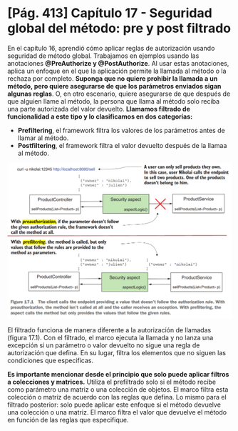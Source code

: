 # [Pág. 413] Capítulo 17 - Seguridad global del método: pre y post filtrado

En el capítulo 16, aprendió cómo aplicar reglas de autorización usando seguridad de método global. Trabajamos en
ejemplos usando las anotaciones **@PreAuthorize y @PostAuthorize**. Al usar estas anotaciones, aplica un enfoque en el
que la aplicación permite la llamada al método o la rechaza por completo. **Suponga que no quiere prohibir la llamada
a un método, pero quiere asegurarse de que los parámetros enviados sigan algunas reglas**. O, en otro escenario, quiere
asegurarse de que después de que alguien llame al método, la persona que llama al método solo reciba una parte
autorizada del valor devuelto. **Llamamos filtrado de funcionalidad a este tipo y lo clasificamos en dos categorías:**

- **Prefiltering**, el framework filtra los valores de los parámetros antes de llamar al método.
- **Postfiltering**, el framework filtra el valor devuelto después de la llamaa al método.

![figure-17-1](./assets/figure-17-1.png)

El filtrado funciona de manera diferente a la autorización de llamadas (figura 17.1). Con el filtrado, el marco ejecuta
la llamada y no lanza una excepción si un parámetro o valor devuelto no sigue una regla de autorización que defina. En
su lugar, filtra los elementos que no siguen las condiciones que especificas.

**Es importante mencionar desde el principio que solo puede aplicar filtros a colecciones y matrices.** Utiliza el
prefiltrado solo si el método recibe como parámetro una matriz o una colección de objetos. El marco filtra esta
colección o matriz de acuerdo con las reglas que defina. Lo mismo para el filtrado posterior: solo puede aplicar este
enfoque si el método devuelve una colección o una matriz. El marco filtra el valor que devuelve el método en función de
las reglas que especifique.

